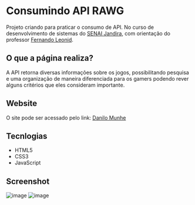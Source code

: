 # Consumindo API RAWG
Projeto criando para praticar o consumo de API. No curso de desenvolvimento de sistemas do [SENAI Jandira](https://jandira.sp.senai.br/), com orientação do professor [Fernando Leonid](https://github.com/fernandoleonid).

## O que a página realiza?
A API retorna diversas informações sobre os jogos, possibilitando pesquisa e uma organização de maneira diferenciada para os gamers podendo rever alguns critérios que eles consideram importante.

## Website
O site pode ser acessado pelo link: [Danilo Munhe](https://danilomunhe.github.io/APIGames/)

## Tecnlogias
* HTML5
* CSS3
* JavaScript

## Screenshot
![image](https://user-images.githubusercontent.com/83726386/163230137-487472bc-8421-4a1e-9be3-3fb6d5eefcd4.png)
![image](https://user-images.githubusercontent.com/83726386/163230099-096300d1-ab02-49c8-ab80-450b912f41e0.png)

